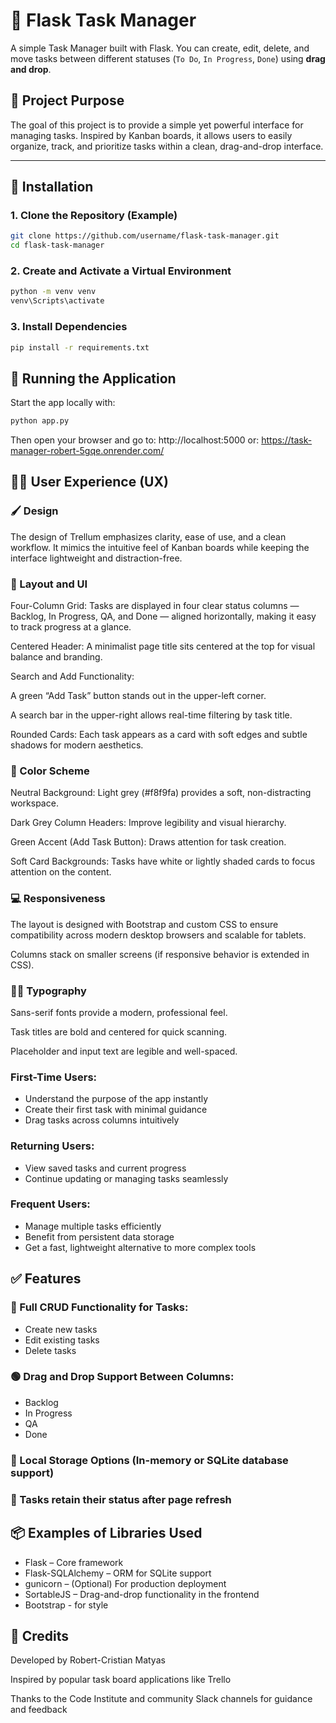 # 📝 Flask Task Manager

A simple Task Manager built with Flask. You can create, edit, delete, and move tasks between different statuses (`To Do`, `In Progress`, `Done`) using **drag and drop**.

## 🎯 Project Purpose

The goal of this project is to provide a simple yet powerful interface for managing tasks. Inspired by Kanban boards, it allows users to easily organize, track, and prioritize tasks within a clean, drag-and-drop interface.

---

## 🔧 Installation

### 1. Clone the Repository (Example)

```bash
git clone https://github.com/username/flask-task-manager.git
cd flask-task-manager
```

### 2. Create and Activate a Virtual Environment

```bash
python -m venv venv
venv\Scripts\activate
```

### 3. Install Dependencies

```bash
pip install -r requirements.txt
```


## 🚀 Running the Application

Start the app locally with:

```bash
python app.py
```

Then open your browser and go to: http://localhost:5000
or: https://task-manager-robert-5gqe.onrender.com/
## 🧑‍💻 User Experience (UX)

### 🖌️ Design
The design of Trellum emphasizes clarity, ease of use, and a clean workflow. It mimics the intuitive feel of Kanban boards while keeping the interface lightweight and distraction-free.

### 🎨 Layout and UI
Four-Column Grid: Tasks are displayed in four clear status columns — Backlog, In Progress, QA, and Done — aligned horizontally, making it easy to track progress at a glance.

Centered Header: A minimalist page title sits centered at the top for visual balance and branding.

Search and Add Functionality:

A green “Add Task” button stands out in the upper-left corner.

A search bar in the upper-right allows real-time filtering by task title.

Rounded Cards: Each task appears as a card with soft edges and subtle shadows for modern aesthetics.

### 🎨 Color Scheme
Neutral Background: Light grey (#f8f9fa) provides a soft, non-distracting workspace.

Dark Grey Column Headers: Improve legibility and visual hierarchy.

Green Accent (Add Task Button): Draws attention for task creation.

Soft Card Backgrounds: Tasks have white or lightly shaded cards to focus attention on the content.

### 💻 Responsiveness
The layout is designed with Bootstrap and custom CSS to ensure compatibility across modern desktop browsers and scalable for tablets.

Columns stack on smaller screens (if responsive behavior is extended in CSS).

### 🧑‍🎨 Typography
Sans-serif fonts provide a modern, professional feel.

Task titles are bold and centered for quick scanning.

Placeholder and input text are legible and well-spaced.

### First-Time Users:
- Understand the purpose of the app instantly
- Create their first task with minimal guidance
- Drag tasks across columns intuitively

### Returning Users:
- View saved tasks and current progress
- Continue updating or managing tasks seamlessly

### Frequent Users:
- Manage multiple tasks efficiently
- Benefit from persistent data storage
- Get a fast, lightweight alternative to more complex tools

## ✅ Features

### 🔨 Full CRUD Functionality for Tasks:
- Create new tasks
- Edit existing tasks
- Delete tasks

### 🟢 Drag and Drop Support Between Columns:
- Backlog
- In Progress
- QA
- Done

### 💾 Local Storage Options (In-memory or SQLite database support)
### 🔁 Tasks retain their status after page refresh


## 📦 Examples of Libraries Used
- Flask – Core framework
- Flask-SQLAlchemy – ORM for SQLite support
- gunicorn – (Optional) For production deployment
- SortableJS – Drag-and-drop functionality in the frontend
- Bootstrap - for style

## 🤝 Credits
Developed by Robert-Cristian Matyas

Inspired by popular task board applications like Trello

Thanks to the Code Institute and community Slack channels for guidance and feedback